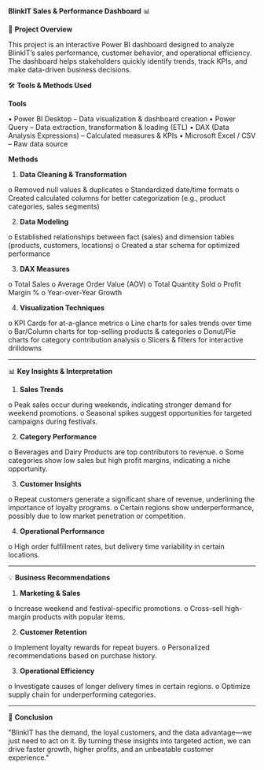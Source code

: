 **BlinkIT Sales & Performance Dashboard** 📊

📌 **Project Overview**

This project is an interactive Power BI dashboard designed to analyze BlinkIT’s sales performance, customer behavior, and operational efficiency. The dashboard helps stakeholders quickly identify trends, track KPIs, and make data-driven business decisions.

🛠️ **Tools & Methods Used**

**Tools**

•	Power BI Desktop – Data visualization & dashboard creation
•	Power Query – Data extraction, transformation & loading (ETL)
•	DAX (Data Analysis Expressions) – Calculated measures & KPIs
•	Microsoft Excel / CSV – Raw data source

**Methods**

1.	**Data Cleaning & Transformation**

o	Removed null values & duplicates
o	Standardized date/time formats
o	Created calculated columns for better categorization (e.g., product categories, sales segments)

2.	**Data Modeling**

o	Established relationships between fact (sales) and dimension tables (products, customers, locations)
o	Created a star schema for optimized performance

3.	**DAX Measures**

o	Total Sales
o	Average Order Value (AOV)
o	Total Quantity Sold
o	Profit Margin %
o	Year-over-Year Growth

4.	**Visualization Techniques**

o	KPI Cards for at-a-glance metrics
o	Line charts for sales trends over time
o	Bar/Column charts for top-selling products & categories
o	Donut/Pie charts for category contribution analysis
o	Slicers & filters for interactive drilldowns

________________________________________
📊 **Key Insights & Interpretation**

1.	**Sales Trends**

o	Peak sales occur during weekends, indicating stronger demand for weekend promotions.
o	Seasonal spikes suggest opportunities for targeted campaigns during festivals.

2.	**Category Performance**

o	Beverages and Dairy Products are top contributors to revenue.
o	Some categories show low sales but high profit margins, indicating a niche opportunity.

3.	**Customer Insights**

o	Repeat customers generate a significant share of revenue, underlining the importance of loyalty programs.
o	Certain regions show underperformance, possibly due to low market penetration or competition.

4.	**Operational Performance**

o	High order fulfillment rates, but delivery time variability in certain locations.

________________________________________
💡 **Business Recommendations**

1.	**Marketing & Sales**

o	Increase weekend and festival-specific promotions.
o	Cross-sell high-margin products with popular items.

2.	**Customer Retention**

o	Implement loyalty rewards for repeat buyers.
o	Personalized recommendations based on purchase history.

3.	**Operational Efficiency**

o	Investigate causes of longer delivery times in certain regions.
o	Optimize supply chain for underperforming categories.

________________________________________

🏁 **Conclusion**

"BlinkIT has the demand, the loyal customers, and the data advantage—we just need to act on it.
By turning these insights into targeted action, we can drive faster growth, higher profits, and an unbeatable customer experience."
